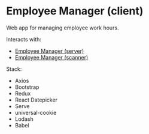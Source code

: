 # Employee Manager (client)

Web app for managing employee work hours.

Interacts with:
- [Employee Manager (server)](https://github.com/NAsejevs/employee-manager-server)
- [Employee Manager (scanner)](https://github.com/NAsejevs/employee-manager-scanner)

Stack:
- Axios
- Bootstrap
- Redux
- React Datepicker
- Serve
- universal-cookie
- Lodash
- Babel
